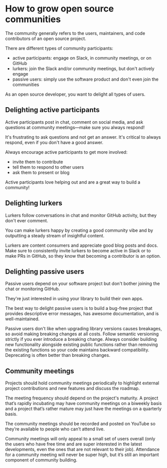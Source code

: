 # How to grow open source communities

The community generally refers to the users, maintainers, and code contributors of an open source project.

There are different types of community participants:

* active participants: engage on Slack, in community meetings, or on GitHub
* lurkers: join the Slack and/or community meetings, but don't actively engage
* passive users: simply use the software product and don't even join the communities

As an open source developer, you want to delight all types of users.

## Delighting active participants

Active participants post in chat, comment on social media, and ask questions at community meetings—make sure you always respond!

It's frustrating to ask questions and not get an answer.  It's critical to always respond, even if you don't have a good answer.

Always encourage active participants to get more involved:

* invite them to contribute
* tell them to respond to other users
* ask them to present or blog

Active participants love helping out and are a great way to build a community!

## Delighting lurkers

Lurkers follow conversations in chat and monitor GitHub activity, but they don't ever comment.

You can make lurkers happy by creating a good community vibe and by outputting a steady stream of insightful content.

Lurkers are content consumers and appreciate good blog posts and docs.  Make sure to consistently invite lurkers to become active in Slack or to make PRs in GitHub, so they know that becoming a contributor is an option.

## Delighting passive users

Passive users depend on your software project but don't bother joining the chat or monitoring GitHub.

They're just interested in using your library to build their own apps.

The best way to delight passive users is to build a bug-free project that provides descriptive error messages, has awesome documentation, and is well-maintained.

Passive users don't like when upgrading library versions causes breakages, so avoid making breaking changes at all costs.  Follow semantic versioning strictly if you ever introduce a breaking change.  Always consider building new functionality alongside existing public functions rather than removing the existing functions so your code maintains backward compatibility.  Deprecating is often better than breaking changes.

## Community meetings

Projects should hold community meetings periodically to highlight external project contributions and new features and discuss the roadmap.

The meeting frequency should depend on the project's maturity.  A project that’s rapidly incubating may have community meetings on a biweekly basis and a project that’s rather mature may just have the meetings on a quarterly basis.

The community meetings should be recorded and posted on YouTube so they’re available to people who can’t attend live.

Community meetings will only appeal to a small set of users overall (only the users who have free time and are super interested in the latest developments, even the ones that are not relevant to their job). Attendance for a community meeting will never be super high, but it’s still an important component of community building.
